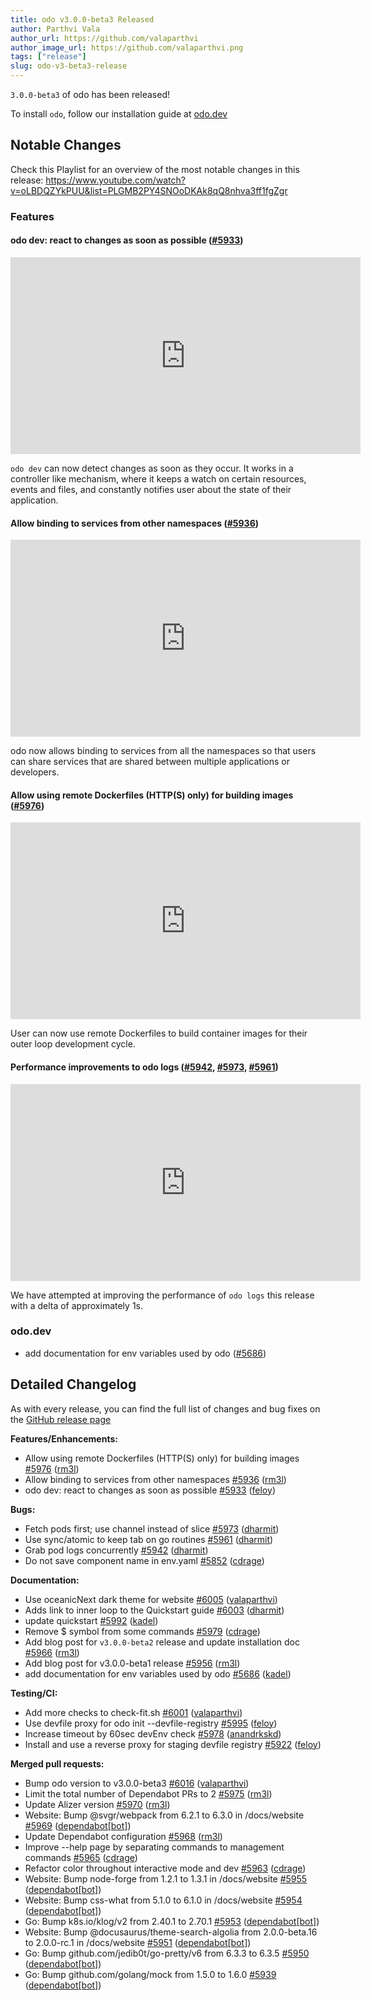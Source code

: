 ```yaml
---
title: odo v3.0.0-beta3 Released
author: Parthvi Vala
author_url: https://github.com/valaparthvi
author_image_url: https://github.com/valaparthvi.png
tags: ["release"]
slug: odo-v3-beta3-release
---
```


`3.0.0-beta3` of odo has been released!

<!--truncate-->

To install `odo`, follow our installation guide at [odo.dev](../docs/overview/installation)

## Notable Changes

Check this Playlist for an overview of the most notable changes in this release:
https://www.youtube.com/watch?v=oLBDQZYkPUU&list=PLGMB2PY4SNOoDKAk8qQ8nhva3ff1fgZgr

### Features

#### odo dev: react to changes as soon as possible ([#5933](https://github.com/redhat-developer/odo/pull/5933))

<iframe width="560" height="315" src="https://www.youtube.com/embed/oLBDQZYkPUU" title="odo dev reacting to changes" frameborder="0" allow="accelerometer; autoplay; clipboard-write; encrypted-media; gyroscope; picture-in-picture" allowfullscreen></iframe>

`odo dev` can now detect changes as soon as they occur. It works in a controller like mechanism, where it keeps a watch on certain resources, events and files, and constantly notifies user about the state of their application. 

#### Allow binding to services from other namespaces ([\#5936](https://github.com/redhat-developer/odo/pull/5936))

<iframe width="560" height="315" src="https://www.youtube.com/embed/k2IzeIJ-SO4" title="odo add binding: Listing (and binding to) service instances from other namespaces" frameborder="0" allow="accelerometer; autoplay; clipboard-write; encrypted-media; gyroscope; picture-in-picture" allowfullscreen></iframe>

odo now allows binding to services from all the namespaces so that users can share services that are shared between multiple applications or developers.

#### Allow using remote Dockerfiles \(HTTP\(S\) only\) for building images ([\#5976](https://github.com/redhat-developer/odo/pull/5976))

<iframe width="560" height="315" src="https://www.youtube.com/embed/PNY29IGRbIk" title="Building container images using remote Dockerfiles" frameborder="0" allow="accelerometer; autoplay; clipboard-write; encrypted-media; gyroscope; picture-in-picture" allowfullscreen></iframe>

User can now use remote Dockerfiles to build container images for their outer loop development cycle.

#### Performance improvements to odo logs ([\#5942](https://github.com/redhat-developer/odo/pull/5942), [\#5973](https://github.com/redhat-developer/odo/pull/5973), [\#5961](https://github.com/redhat-developer/odo/pull/5961))

<iframe width="560" height="315" src="https://www.youtube.com/embed/tfIOhU7H4zI" title="odo logs performance" frameborder="0" allow="accelerometer; autoplay; clipboard-write; encrypted-media; gyroscope; picture-in-picture" allowfullscreen></iframe>

We have attempted at improving the performance of `odo logs` this release with a delta of approximately 1s.

### odo.dev
- add documentation for env variables used by odo ([\#5686](https://github.com/redhat-developer/odo/pull/5686))

## Detailed Changelog

As with every release, you can find the full list of changes and bug fixes on the [GitHub release page](https://github.com/redhat-developer/odo/releases/tag/v3.0.0-beta3)

**Features/Enhancements:**

- Allow using remote Dockerfiles \(HTTP\(S\) only\) for building images [\#5976](https://github.com/redhat-developer/odo/pull/5976) ([rm3l](https://github.com/rm3l))
- Allow binding to services from other namespaces [\#5936](https://github.com/redhat-developer/odo/pull/5936) ([rm3l](https://github.com/rm3l))
- odo dev: react to changes as soon as possible [\#5933](https://github.com/redhat-developer/odo/pull/5933) ([feloy](https://github.com/feloy))

**Bugs:**

- Fetch pods first; use channel instead of slice [\#5973](https://github.com/redhat-developer/odo/pull/5973) ([dharmit](https://github.com/dharmit))
- Use sync/atomic to keep tab on go routines [\#5961](https://github.com/redhat-developer/odo/pull/5961) ([dharmit](https://github.com/dharmit))
- Grab pod logs concurrently [\#5942](https://github.com/redhat-developer/odo/pull/5942) ([dharmit](https://github.com/dharmit))
- Do not save component name in env.yaml [\#5852](https://github.com/redhat-developer/odo/pull/5852) ([cdrage](https://github.com/cdrage))

**Documentation:**

- Use oceanicNext dark theme for website [\#6005](https://github.com/redhat-developer/odo/pull/6005) ([valaparthvi](https://github.com/valaparthvi))
- Adds link to inner loop to the Quickstart guide [\#6003](https://github.com/redhat-developer/odo/pull/6003) ([dharmit](https://github.com/dharmit))
- update quickstart [\#5992](https://github.com/redhat-developer/odo/pull/5992) ([kadel](https://github.com/kadel))
- Remove $ symbol from some commands [\#5979](https://github.com/redhat-developer/odo/pull/5979) ([cdrage](https://github.com/cdrage))
- Add blog post for `v3.0.0-beta2` release and update installation doc [\#5966](https://github.com/redhat-developer/odo/pull/5966) ([rm3l](https://github.com/rm3l))
- Add blog post for v3.0.0-beta1 release [\#5956](https://github.com/redhat-developer/odo/pull/5956) ([rm3l](https://github.com/rm3l))
- add documentation for env variables used by odo [\#5686](https://github.com/redhat-developer/odo/pull/5686) ([kadel](https://github.com/kadel))

**Testing/CI:**

- Add more checks to check-fit.sh [\#6001](https://github.com/redhat-developer/odo/pull/6001) ([valaparthvi](https://github.com/valaparthvi))
- Use devfile proxy for odo init --devfile-registry [\#5995](https://github.com/redhat-developer/odo/pull/5995) ([feloy](https://github.com/feloy))
- Increase timeout by 60sec devEnv check [\#5978](https://github.com/redhat-developer/odo/pull/5978) ([anandrkskd](https://github.com/anandrkskd))
- Install and use a reverse proxy for staging devfile registry [\#5922](https://github.com/redhat-developer/odo/pull/5922) ([feloy](https://github.com/feloy))

**Merged pull requests:**

- Bump odo version to v3.0.0-beta3 [\#6016](https://github.com/redhat-developer/odo/pull/6016) ([valaparthvi](https://github.com/valaparthvi))
- Limit the total number of Dependabot PRs to 2 [\#5975](https://github.com/redhat-developer/odo/pull/5975) ([rm3l](https://github.com/rm3l))
- Update Alizer version [\#5970](https://github.com/redhat-developer/odo/pull/5970) ([rm3l](https://github.com/rm3l))
- Website: Bump @svgr/webpack from 6.2.1 to 6.3.0 in /docs/website [\#5969](https://github.com/redhat-developer/odo/pull/5969) ([dependabot[bot]](https://github.com/apps/dependabot))
- Update Dependabot configuration [\#5968](https://github.com/redhat-developer/odo/pull/5968) ([rm3l](https://github.com/rm3l))
- Improve --help page by separating commands to management commands [\#5965](https://github.com/redhat-developer/odo/pull/5965) ([cdrage](https://github.com/cdrage))
- Refactor color throughout interactive mode and dev [\#5963](https://github.com/redhat-developer/odo/pull/5963) ([cdrage](https://github.com/cdrage))
- Website: Bump node-forge from 1.2.1 to 1.3.1 in /docs/website [\#5955](https://github.com/redhat-developer/odo/pull/5955) ([dependabot[bot]](https://github.com/apps/dependabot))
- Website: Bump css-what from 5.1.0 to 6.1.0 in /docs/website [\#5954](https://github.com/redhat-developer/odo/pull/5954) ([dependabot[bot]](https://github.com/apps/dependabot))
- Go: Bump k8s.io/klog/v2 from 2.40.1 to 2.70.1 [\#5953](https://github.com/redhat-developer/odo/pull/5953) ([dependabot[bot]](https://github.com/apps/dependabot))
- Website: Bump @docusaurus/theme-search-algolia from 2.0.0-beta.16 to 2.0.0-rc.1 in /docs/website [\#5951](https://github.com/redhat-developer/odo/pull/5951) ([dependabot[bot]](https://github.com/apps/dependabot))
- Go: Bump github.com/jedib0t/go-pretty/v6 from 6.3.3 to 6.3.5 [\#5950](https://github.com/redhat-developer/odo/pull/5950) ([dependabot[bot]](https://github.com/apps/dependabot))
- Go: Bump github.com/golang/mock from 1.5.0 to 1.6.0 [\#5939](https://github.com/redhat-developer/odo/pull/5939) ([dependabot[bot]](https://github.com/apps/dependabot))

